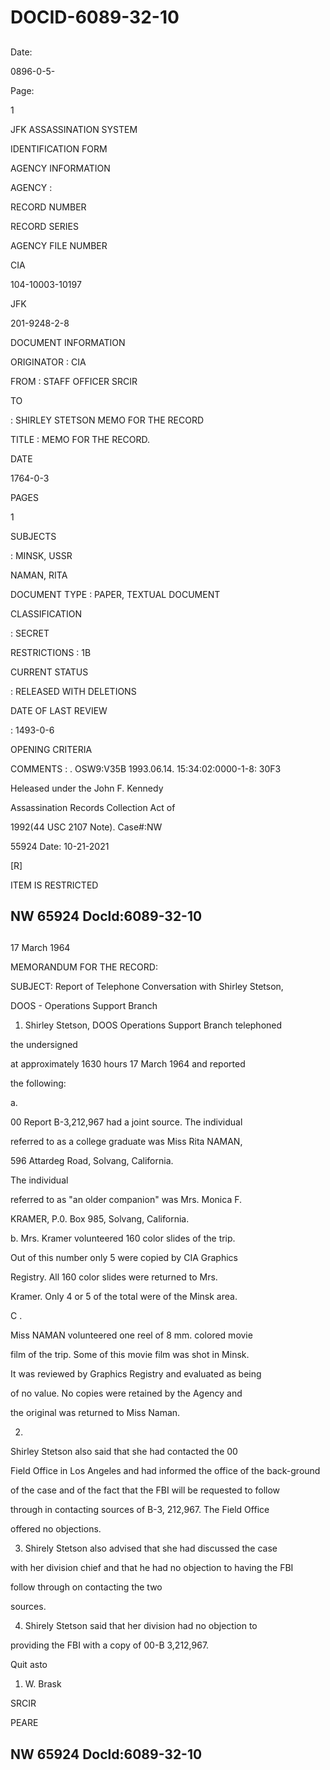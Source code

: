 # DOCID-6089-32-10

##
Date:

0896-0-5-

Page:

1

JFK ASSASSINATION SYSTEM

IDENTIFICATION FORM

AGENCY INFORMATION

AGENCY :

RECORD NUMBER

RECORD SERIES

AGENCY FILE NUMBER

CIA

104-10003-10197

JFK

201-9248-2-8

DOCUMENT INFORMATION

ORIGINATOR : CIA

FROM : STAFF OFFICER SRCIR

TO

: SHIRLEY STETSON MEMO FOR THE RECORD

TITLE : MEMO FOR THE RECORD.

DATE

1764-0-3

PAGES

1

SUBJECTS

: MINSK, USSR

NAMAN, RITA

DOCUMENT TYPE : PAPER, TEXTUAL DOCUMENT

CLASSIFICATION

: SECRET

RESTRICTIONS : 1B

CURRENT STATUS

: RELEASED WITH DELETIONS

DATE OF LAST REVIEW

: 1493-0-6

OPENING CRITERIA

COMMENTS : . OSW9:V35B 1993.06.14. 15:34:02:0000-1-8: 30F3

Heleased under the John F. Kennedy

Assassination Records Collection Act of

1992(44 USC 2107 Note). Case#:NW

55924 Date: 10-21-2021

[R]

ITEM IS RESTRICTED

NW 65924 Docld:6089-32-10
---

##
17 March 1964

MEMORANDUM FOR THE RECORD:

SUBJECT: Report of Telephone Conversation with Shirley Stetson,

DOOS - Operations Support Branch

1. Shirley Stetson, DOOS Operations Support Branch telephoned

the undersigned

at approximately 1630 hours 17 March 1964 and reported

the following:

a.

00 Report B-3,212,967 had a joint source. The individual

referred to as a college graduate was Miss Rita NAMAN,

596 Attardeg Road, Solvang, California.

The individual

referred to as "an older companion" was Mrs. Monica F.

KRAMER, P.0. Box 985, Solvang, California.

b. Mrs. Kramer volunteered 160 color slides of the trip.

Out of this number only 5 were copied by CIA Graphics

Registry. All 160 color slides were returned to Mrs.

Kramer. Only 4 or 5 of the total were of the Minsk area.

C .

Miss NAMAN volunteered one reel of 8 mm. colored movie

film of the trip. Some of this movie film was shot in Minsk.

It was reviewed by Graphics Registry and evaluated as being

of no value. No copies were retained by the Agency and

the original was returned to Miss Naman.

2.

Shirley Stetson also said that she had contacted the 00

Field Office in Los Angeles and had informed the office of the back-ground

of the case and of the fact that the FBI will be requested to follow

through in contacting sources of B-3, 212,967. The Field Office

offered no objections.

3. Shirely Stetson also advised that she had discussed the case

with her division chief and that he had no objection to having the FBI

follow through on contacting the two

sources.

4. Shirely Stetson said that her division had no objection to

providing the FBI with a copy of 00-B 3,212,967.

Quit asto

1. W. Brask

SRCIR

PEARE

NW 65924 Docld:6089-32-10
---

